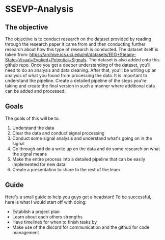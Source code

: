 # SSEVP-Analysis
## The objective
The objective is to conduct research on the dataset provided by reading through the research paper it came from and then conducting further research about how this type of research is conducted. The dataset itself is taken from: https://archive.ics.uci.edu/ml/datasets/EEG+Steady-State+Visual+Evoked+Potential+Signals. The dataset is also added onto this github repo. Once you get a deeper understanding of the dataset, you'll need to do an analysis and data cleaning. After that, you'll be writing up an analysis of what you found from processing the data. It is important to understand the pipeline. Create a detailed pipeline of the steps you're taking and create the final version in such a manner where additional data can be added and processed.


## Goals
The goals of this will be to:

1. Understand the data
2. Clear the data and conduct signal processing 
3. Conduct some signal analysis and understand what's going on in the signal  
4. Go through and do a write up on the data and do some research on what the signal means
5. Make the entire process into a detailed pipeline that can be easily implemented for new data
6. Create a presentation to share to the rest of the team
 

## Guide
Here's a small guide to help you guys get a headstart! To be successful, here is what I would start off with doing:

- Establish a project plan
- Learn about each others strengths
- Have timelines for when to finish tasks by
- Make use of the discord for communication and the github for code management
